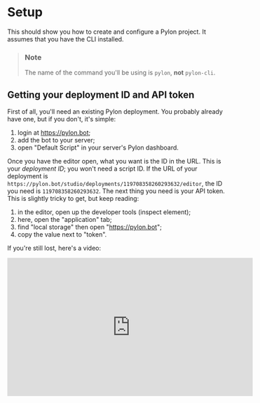 # Setup

This should show you how to create and configure a Pylon project. It assumes that you have the CLI installed.

> ### Note
>
> The name of the command you'll be using is `pylon`, **not** `pylon-cli`.

## Getting your deployment ID and API token

First of all, you'll need an existing Pylon deployment. You probably already have one, but if you don't, it's simple:

1. login at https://pylon.bot;
2. add the bot to your server;
3. open "Default Script" in your server's Pylon dashboard.

Once you have the editor open, what you want is the ID in the URL. This is your _deployment ID_; you won't need a script ID. If the URL of your deployment is `https://pylon.bot/studio/deployments/119708358260293632/editor`, the ID you need is `119708358260293632`. The next thing you need is your API token. This is slightly tricky to get, but keep reading:

1. in the editor, open up the developer tools (inspect element);
2. here, open the "application" tab;
3. find "local storage" then open "https://pylon.bot";
4. copy the value next to "token".

If you're still lost, here's a video:

<iframe width="560" height="315" src="https://www.youtube.com/embed/ISXK-3umZ1w" frameborder="0" allow="accelerometer; autoplay; encrypted-media; gyroscope; picture-in-picture" allowfullscreen></iframe>
